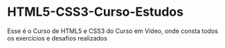 # HTML5-CSS3-Curso-Estudos
 Esse é o Curso de HTML5 e CSS3 do Curso em Vídeo, onde consta todos os exercícios e desafios realizados
